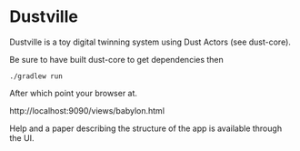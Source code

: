 Dustville
=========

Dustville is a toy digital twinning system using Dust Actors (see dust-core). 

Be sure to have built dust-core to get dependencies then

    ./gradlew run

After which point your browser at.

http://localhost:9090/views/babylon.html

Help and a paper describing the structure of the app is available through the UI.

